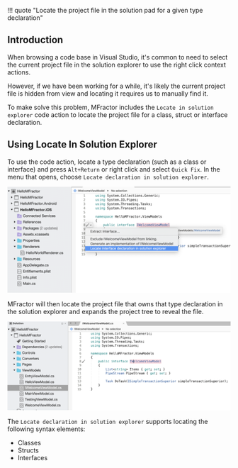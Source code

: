 !!! quote "Locate the project file in the solution pad for a given type declaration"

## Introduction

When browsing a code base in Visual Studio, it's common to need to select the current project file in the solution explorer to use the right click context actions.

However, if we have been working for a while, it's likely the current project file is hidden from view and locating it requires us to manually find it.

To make solve this problem, MFractor includes the `Locate in solution explorer` code action to locate the project file for a class, struct or interface declaration.

## Using Locate In Solution Explorer

To use the code action, locate a type declaration (such as a class or interface) and press `Alt+Return` or right click and select `Quick Fix`. In the menu that opens, choose `Locate declaration in solution explorer`.

![Invoking the Locate In Solution Explorer from the Quick Fix  or Keyboard Shortcut](/img/csharp/code-actions/locate-in-explorer-01.png)

MFractor will then locate the project file that owns that type declaration in the solution explorer and expands the project tree to reveal the file.

![The result of the locate in solution explorer code action](/img/csharp/code-actions/locate-in-explorer-02.png)

The `Locate declaration in solution explorer` supports locating the following syntax elements:

 * Classes
 * Structs
 * Interfaces
